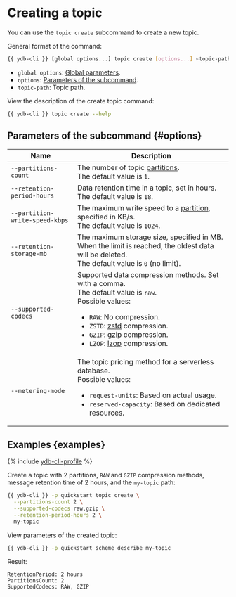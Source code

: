 # Creating a topic

You can use the `topic create` subcommand to create a new topic.

General format of the command:

```bash
{{ ydb-cli }} [global options...] topic create [options...] <topic-path>
```

* `global options`: [Global parameters](commands/global-options.md).
* `options`: [Parameters of the subcommand](#options).
* `topic-path`: Topic path.

View the description of the create topic command:

```bash
{{ ydb-cli }} topic create --help
```

## Parameters of the subcommand {#options}

| Name | Description |
| ---|--- |
| `--partitions-count` | The number of topic [partitions](../../concepts/datamodel/topic.md#partitioning).<br/>The default value is `1`. |
| `--retention-period-hours` | Data retention time in a topic, set in hours.<br/>The default value is `18`. |
| `--partition-write-speed-kbps` | The maximum write speed to a [partition](../../concepts/datamodel/topic.md#partitioning), specified in KB/s.<br/>The default value is `1024`. |
| `--retention-storage-mb` | The maximum storage size, specified in MB. When the limit is reached, the oldest data will be deleted.<br/>The default value is `0` (no limit). |
| `--supported-codecs` | Supported data compression methods. Set with a comma.<br/>The default value is `raw`.<br/>Possible values:<ul><li>`RAW`: No compression.</li><li>`ZSTD`: [zstd](https://en.wikipedia.org/wiki/Zstandard) compression.</li><li>`GZIP`: [gzip](https://en.wikipedia.org/wiki/Gzip) compression.</li><li>`LZOP`: [lzop](https://en.wikipedia.org/wiki/Lzop) compression.</li></ul> |
| `--metering-mode` | The topic pricing method for a serverless database.<br/>Possible values:<ul><li>`request-units`: Based on actual usage.</li><li>`reserved-capacity`: Based on dedicated resources.</li></ul> |

## Examples {examples}

{% include [ydb-cli-profile](../../_includes/ydb-cli-profile.md) %}

Create a topic with 2 partitions, `RAW` and `GZIP` compression methods, message retention time of 2 hours, and the `my-topic` path:

```bash
{{ ydb-cli }} -p quickstart topic create \
  --partitions-count 2 \
  --supported-codecs raw,gzip \
  --retention-period-hours 2 \
  my-topic
```

View parameters of the created topic:

```bash
{{ ydb-cli }} -p quickstart scheme describe my-topic
```

Result:

```text
RetentionPeriod: 2 hours
PartitionsCount: 2
SupportedCodecs: RAW, GZIP
```
